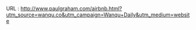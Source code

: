  
 URL : http://www.paulgraham.com/airbnb.html?utm_source=wanqu.co&utm_campaign=Wanqu+Daily&utm_medium=website